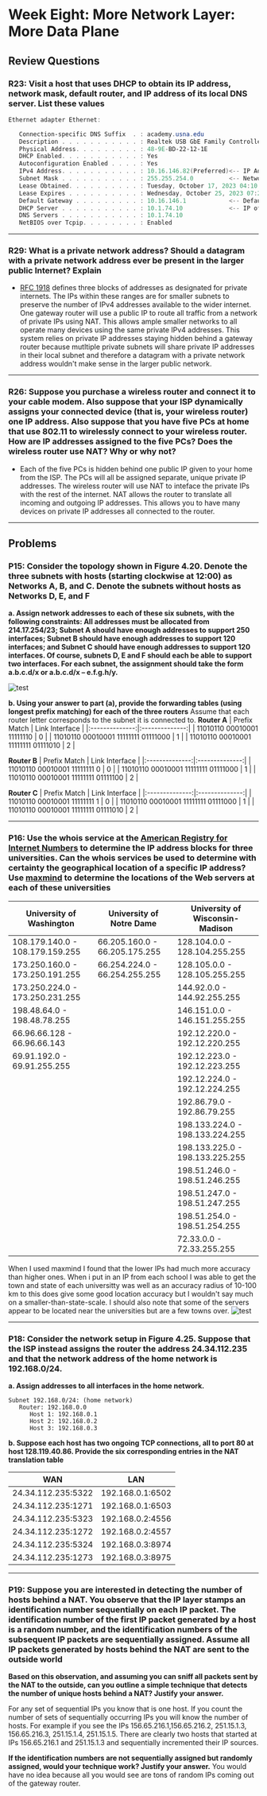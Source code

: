 # Week Eight: More Network Layer: More Data Plane

## Review Questions

### R23: Visit a host that uses DHCP to obtain its IP address, network mask, default router, and IP address of its local DNS server. List these values

```powershell
Ethernet adapter Ethernet:

   Connection-specific DNS Suffix  . : academy.usna.edu
   Description . . . . . . . . . . . : Realtek USB GbE Family Controller
   Physical Address. . . . . . . . . : 48-9E-BD-22-12-1E
   DHCP Enabled. . . . . . . . . . . : Yes
   Autoconfiguration Enabled . . . . : Yes
   IPv4 Address. . . . . . . . . . . : 10.16.146.82(Preferred)<-- IP Address
   Subnet Mask . . . . . . . . . . . : 255.255.254.0          <-- Network Mask
   Lease Obtained. . . . . . . . . . : Tuesday, October 17, 2023 04:10:28
   Lease Expires . . . . . . . . . . : Wednesday, October 25, 2023 07:21:48
   Default Gateway . . . . . . . . . : 10.16.146.1            <-- Default Router
   DHCP Server . . . . . . . . . . . : 10.1.74.10             <-- IP of Local DNS
   DNS Servers . . . . . . . . . . . : 10.1.74.10
   NetBIOS over Tcpip. . . . . . . . : Enabled
```

***

### R29: What is a private network address? Should a datagram with a private network address ever be present in the larger public Internet? Explain

- [RFC 1918](https://datatracker.ietf.org/doc/html/rfc1918#section-3) defines three blocks of addresses as designated for private internets. The IPs within these ranges are for smaller subnets to preserve the number of IPv4 addresses available to the wider internet. One gateway router will use a public IP to route all traffic from a network of private IPs using NAT. This allows ample smaller networks to all operate many devices using the same private IPv4 addresses. This system relies on private IP addresses staying hidden behind a gateway router because mutltiple private subnets will share private IP addresses in their local subnet and therefore a datagram with a private network address wouldn't make sense in the larger public network.

***

### R26: Suppose you purchase a wireless router and connect it to your cable modem. Also suppose that your ISP dynamically assigns your connected device (that is, your wireless router) one IP address. Also suppose that you have five PCs at home that use 802.11 to wirelessly connect to your wireless router. How are IP addresses assigned to the five PCs? Does the wireless router use NAT? Why or why not?

- Each of the five PCs is hidden behind one public IP given to your home from the ISP. The PCs will all be assigned separate, unique private IP addresses. The wireless router will use NAT to inteface the private IPs with the rest of the internet. NAT allows the router to translate all incoming and outgoing IP addresses. This allows you to have many devices on private IP addresses all connected to the router.

***

## Problems

### P15: Consider the topology shown in Figure 4.20. Denote the three subnets with hosts (starting clockwise at 12:00) as Networks A, B, and C. Denote the subnets without hosts as Networks D, E, and F

**a. Assign network addresses to each of these six subnets, with the following constraints: All addresses must be allocated from 214.17.254/23; Subnet A should have enough addresses to support 250 interfaces; Subnet B should have enough addresses to support 120 interfaces; and Subnet C should have enough addresses to support 120 interfaces. Of course, subnets D, E and F should each be able to support two interfaces. For each subnet, the assignment should take the form a.b.c.d/x or a.b.c.d/x – e.f.g.h/y.**  

![test](photos/p15as.jpg)

**b. Using your answer to part (a), provide the forwarding tables (using longest prefix matching) for each of the three routers**
Assume that each router letter corresponds to the subnet it is connected to. 
**Router A**
| Prefix Match   | Link Interface |
|:--------------:|:--------------:|
| 11010110 00010001 11111110 | 0 |
| 11010110 00010001 11111111 01111000 | 1 |
| 11010110 00010001 11111111 01111010 | 2 |

**Router B**
| Prefix Match   | Link Interface |
|:--------------:|:--------------:|
| 11010110 00010001 11111111 0 | 0 |
| 11010110 00010001 11111111 01111000 | 1 |
| 11010110 00010001 11111111 01111100 | 2 |

**Router C**
| Prefix Match   | Link Interface |
|:--------------:|:--------------:|
| 11010110 00010001 11111111 1 | 0 |
| 11010110 00010001 11111111 01111000 | 1 |
| 11010110 00010001 11111111 01111010 | 2 |

***

### P16: Use the whois service at the [American Registry for Internet Numbers](http://www.arin.net/whois) to determine the IP address blocks for three universities. Can the whois services be used to determine with certainty the geographical location of a specific IP address? Use [maxmind](www.maxmind.com) to determine the locations of the Web servers at each of these universities

| University of Washington        | University of Notre Dame       | University of Wisconsin-Madison  |
| ------------------------------- | ------------------------------ | -------------------------------- |
| 108.179.140.0 - 108.179.159.255 | 66.205.160.0 - 66.205.175.255  | 128.104.0.0 - 128.104.255.255    |
| 173.250.160.0 - 173.250.191.255 | 66.254.224.0 - 66.254.255.255  | 128.105.0.0 - 128.105.255.255    |
| 173.250.224.0 - 173.250.231.255 |                                | 144.92.0.0 - 144.92.255.255      |
| 198.48.64.0 - 198.48.78.255     |                                | 146.151.0.0 - 146.151.255.255    |
| 66.96.66.128 - 66.96.66.143     |                                | 192.12.220.0 - 192.12.220.255    |
| 69.91.192.0 - 69.91.255.255     |                                | 192.12.223.0 - 192.12.223.255    |
                                  |                                | 192.12.224.0 - 192.12.224.255    |
                                  |                                | 192.86.79.0 - 192.86.79.255      |
                                  |                                | 198.133.224.0 - 198.133.224.255  |
                                  |                                | 198.133.225.0 - 198.133.225.255  |
                                  |                                | 198.51.246.0 - 198.51.246.255    |
                                  |                                | 198.51.247.0 - 198.51.247.255    |
                                  |                                | 198.51.254.0 - 198.51.254.255    |
                                  |                                | 72.33.0.0 - 72.33.255.255        |

When I used maxmind I found that the lower IPs had much more accuracy than higher ones. When i put in an IP from each school I was able to get the town and state of each universitty was well as an accuracy radius of 10-100 km to this does give some good location accuracy but I wouldn't say much on a smaller-than-state-scale. I should also note that some of the servers appear to be located near the universities but are a few towns over.
![test](photos/p16s.png)

***

### P18: Consider the network setup in Figure 4.25. Suppose that the ISP instead assigns the router the address 24.34.112.235 and that the network address of the home network is 192.168.0/24.

**a. Assign addresses to all interfaces in the home network.**  

```text
Subnet 192.168.0/24: (home network)
   Router: 192.168.0.0
      Host 1: 192.168.0.1
      Host 2: 192.168.0.2
      Host 3: 192.168.0.3
```

**b. Suppose each host has two ongoing TCP connections, all to port 80 at host 128.119.40.86. Provide the six corresponding entries in the NAT translation table**  

| WAN             | LAN             |
|-----------------|-----------------|
| 24.34.112.235:5322 | 192.168.0.1:6502 |
| 24.34.112.235:1271 | 192.168.0.1:6503 |
| 24.34.112.235:5323 | 192.168.0.2:4556 |
| 24.34.112.235:1272 | 192.168.0.2:4557 |
| 24.34.112.235:5324 | 192.168.0.3:8974 |
| 24.34.112.235:1273 | 192.168.0.3:8975 |

***

### P19: Suppose you are interested in detecting the number of hosts behind a NAT. You observe that the IP layer stamps an identification number sequentially on each IP packet. The identification number of the first IP packet generated by a host is a random number, and the identification numbers of the subsequent IP packets are sequentially assigned. Assume all IP packets generated by hosts behind the NAT are sent to the outside world

**Based on this observation, and assuming you can sniff all packets sent by the NAT to the outside, can you outline a simple technique that detects the number of unique hosts behind a NAT? Justify your answer.**

For any set of sequential IPs you know that is one host. If you count the number of sets of sequentially occurring IPs you will know the number of hosts. For example if you see the IPs 156.65.216.1,156.65.216.2, 251.15.1.3, 156.65.216.3, 251.15.1.4, 251.15.1.5. There are clearly two hosts that started at IPs 156.65.216.1 and 251.15.1.3 and sequentially incremented their IP sources.

**If the identification numbers are not sequentially assigned but randomly assigned, would your technique work? Justify your answer.**
You would have no idea because all you would see are tons of random IPs coming out of the gateway router.
